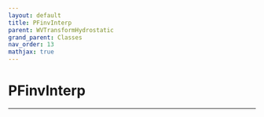 ```yaml
---
layout: default
title: PFinvInterp
parent: WVTransformHydrostatic
grand_parent: Classes
nav_order: 13
mathjax: true
---
```


#  PFinvInterp




---

